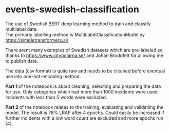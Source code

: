 # events-swedish-classification
The use of Swedish BERT deep learning method to train and classify multilabel data.  
The primarly labelling method is MultiLabelClassificationModel by https://simpletransformers.ai/

There arent many examples of Swedish datasets which are pre-labeled so thanks to https://www.citypolarna.se/ and Johan Broddfelt for allowing me to publish data.

The data (csv format) is quite raw and needs to be cleaned before eventual use into one-hot-encoding method.

<b> Part 1 </b> of the notebook is about cleaning, selecting and preparing the data for use.
Only categories which had more than 1000 incidents were used. Incidents with less than 5 words were excluded.

<b> Part 2 </b> of the notebook relates to the training, evaluating and validatiing the model.
The result is 78% LRAP after 4 epochs. Could easily be increased if further incidents with a low word count are excluded and more epochs run (4).




